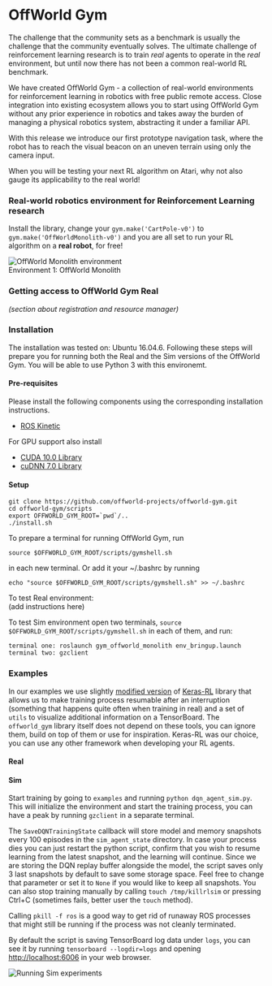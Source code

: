 # OffWorld Gym
The challenge that the community sets as a benchmark is usually the challenge that the community eventually solves. The ultimate challenge of reinforcement learning research is to train *real* agents to operate in the *real* environment, but until now there has not been a common real-world RL benchmark.

We have created OffWorld Gym - a collection of real-world environments for reinforcement learning in robotics with free public remote access. Close integration into existing ecosystem allows you to start using OffWorld Gym without any prior experience in robotics and takes away the burden of managing a physical robotics system, abstracting it under a familiar API.

With this release we introduce our first prototype navigation task, where the robot has to reach the visual beacon on an uneven terrain using only the camera input.

When you will be testing your next RL algorithm on Atari, why not also gauge its applicability to the real world!



### Real-world robotics environment for Reinforcement Learning research

Install the library, change your `gym.make('CartPole-v0')` to `gym.make('OffWorldMonolith-v0')` and you are all set to run your RL algorithm on a **real robot**, for free!

![OffWorld Monolith environment](https://github.com/offworld-projects/offworld-gym/blob/develop/docs/images/offworld-gym-monolith-v1.png)  
Environment 1: OffWorld Monolith



### Getting access to OffWorld Gym Real
*(section about registration and resource manager)*



### Installation
The installation was tested on: Ubuntu 16.04.6. Following these steps will prepare you for running both the Real and the Sim versions of the OffWorld Gym. You will be able to use Python 3 with this environemt.

#### Pre-requisites
Please install the following components using the corresponding installation instructions.

  * [ROS Kinetic](http://wiki.ros.org/kinetic/Installation/Ubuntu)
  
For GPU support also install

  * [CUDA 10.0 Library](https://developer.nvidia.com/cuda-10.0-download-archive)
  * [cuDNN 7.0 Library](https://developer.nvidia.com/cudnn)



#### Setup
```
git clone https://github.com/offworld-projects/offworld-gym.git
cd offworld-gym/scripts
export OFFWORLD_GYM_ROOT=`pwd`/..
./install.sh
```

To prepare a terminal for running OffWorld Gym, run
```
source $OFFWORLD_GYM_ROOT/scripts/gymshell.sh
```
in each new terminal. Or add it  your ~/.bashrc by running
```
echo "source $OFFWORLD_GYM_ROOT/scripts/gymshell.sh" >> ~/.bashrc
```

To test Real environment:	
	(add instructions here)

To test Sim environment open two terminals, `source $OFFWORLD_GYM_ROOT/scripts/gymshell.sh` in each of them, and run:  
```
terminal one: roslaunch gym_offworld_monolith env_bringup.launch  
terminal two: gzclient  
```


### Examples
In our examples we use slightly [modified version](https://github.com/offworld-projects/keras-rl/tree/offworld-gym) of [Keras-RL](https://github.com/keras-rl/keras-rl) library that allows us to make training process resumable after an interruption (something that happens quite often when training in real) and a set of `utils` to visualize additional information on a TensorBoard. The `offworld_gym` library itself does not depend on these tools, you can ignore them, build on top of them or use for inspiration. Keras-RL was our choice, you can use any other framework when developing your RL agents.

#### Real


#### Sim

Start training by going to `examples` and running `python dqn_agent_sim.py`. This will initialize the environment and start the training process, you can have a peak by running `gzclient` in a separate terminal.

The `SaveDQNTrainingState` callback will store model and memory snapshots every 100 episodes in the `sim_agent_state` directory. In case your process dies you can just restart the python script, confirm that you wish to resume learning from the latest snapshot, and the learning will continue. Since we are storing the DQN replay buffer alongside the model, the script saves only 3 last snapshots by default to save some storage space. Feel free to change that parameter or set it to `None` if you would like to keep all snapshots. You can also stop training manually by calling `touch /tmp/killrlsim` or pressing Ctrl+C (sometimes fails, better user the `touch` method).

Calling `pkill -f ros` is a good way to get rid of runaway ROS processes that might still be running if the process was not cleanly terminated.

By default the script is saving TensorBoard log data under `logs`, you can see it by running `tensorboard --logdir=logs` and opening [http://localhost:6006](http://localhost:6006) in your web browser. 

![Running Sim experiments](https://github.com/offworld-projects/offworld-gym/blob/develop/docs/images/running-sim-experiments.png)  